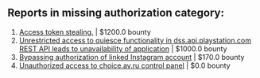 ## Reports in missing authorization category:
1. [Access token stealing.](https://hackerone.com/reports/821896) | $1200.0 bounty
2. [Unrestricted access to quiesce functionality in dss.api.playstation.com REST API leads to unavailability of application](https://hackerone.com/reports/993722) | $1000.0 bounty
3. [Bypassing authorization of linked Instagram account](https://hackerone.com/reports/1199965) | $170.0 bounty
4. [Unauthorized access to choice.av.ru control panel](https://hackerone.com/reports/963161) | $0.0 bounty
